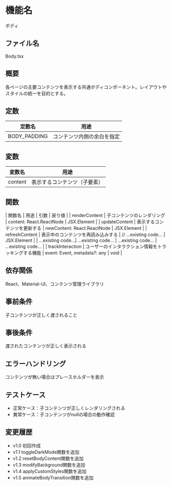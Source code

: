 # 機能名
ボディ

## ファイル名
Body.tsx

## 概要
各ページの主要コンテンツを表示する共通ボディコンポーネント。レイアウトやスタイルの統一を目的とする。

## 定数
| 定数名          | 用途                         |
| --------------- | ---------------------------- |
| BODY_PADDING    | コンテンツ内側の余白を指定     |

## 変数
| 変数名         | 用途                         |
| -------------- | ---------------------------- |
| content        | 表示するコンテンツ（子要素）  |

## 関数
| 関数名               | 用途                                          | 引数                         | 戻り値      |
| renderContent      | 子コンテンツのレンダリング                     | content: React.ReactNode     | JSX.Element |
| updateContent      | 表示するコンテンツを更新する                   | newContent: React.ReactNode  | JSX.Element |
| refreshContent     | 表示中のコンテンツを再読み込みする             | // ...existing code...       | JSX.Element |
| ...existing code...| ...existing code...                            | ...existing code...          | ...existing code... |
| trackInteraction   | ユーザーのインタラクション情報をトラッキングする機能 | event: Event, metadata?: any | void        |

## 依存関係
React、Material-UI、コンテンツ管理ライブラリ

## 事前条件
子コンテンツが正しく渡されること

## 事後条件
渡されたコンテンツが正しく表示される

## エラーハンドリング
コンテンツが無い場合はプレースホルダーを表示

## テストケース
- 正常ケース：子コンテンツが正しくレンダリングされる
- 異常ケース：子コンテンツがnullの場合の動作確認

## 変更履歴
- v1.0 初回作成  
- v1.1 toggleDarkMode関数を追加  
- v1.2 resetBodyContent関数を追加  
- v1.3 modifyBackground関数を追加  
- v1.4 applyCustomStyles関数を追加  
- v1.5 animateBodyTransition関数を追加
